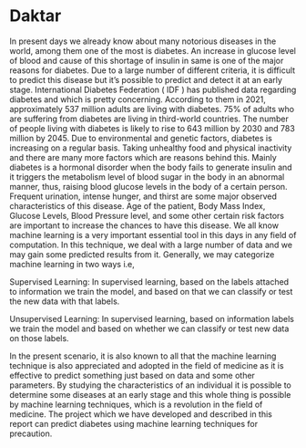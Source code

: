 # Daktar

In present days we already know about many notorious diseases in the world, among them one of the most is diabetes. An increase in glucose level of blood and cause of this shortage of insulin in same is one of the major reasons for diabetes. Due to a large number of different criteria, it is difficult to predict this disease but it’s possible to predict and detect it at an early stage.
International Diabetes Federation ( IDF ) has published data regarding diabetes and which is pretty concerning. According to them in 2021, approximately 537 million adults are living with diabetes. 75% of adults who are suffering from diabetes are living in third-world countries. The number of people living with diabetes is likely to rise to 643 million by 2030 and 783 million by 2045. Due to environmental and genetic factors, diabetes is increasing on a regular basis. Taking unhealthy food and physical inactivity and there are many more factors which are reasons behind this. Mainly diabetes is a hormonal disorder when the body fails to generate insulin and it triggers the metabolism level of blood sugar in the body in an abnormal manner, thus, raising blood glucose levels in the body of a certain person. Frequent urination, intense hunger, and thirst are some major observed characteristics of this disease.  Age of the patient, Body Mass Index, Glucose Levels, Blood Pressure level, and some other certain risk factors are important to increase the chances to have this disease. 
We all know machine learning is a very important essential tool in this days in any field of computation. In this technique, we deal with  a large number of data and we may gain some predicted results from it. Generally, we may categorize machine learning in two ways i.e, 

Supervised Learning: In supervised learning, based on the labels attached to information we train the model, and based on that we can classify or test the new data with that labels.

Unsupervised Learning: In supervised learning, based on information labels we train the model and based on whether we can classify or test new data on those labels.

In the present scenario, it is also known to all that the machine learning technique is also appreciated and adopted in the field of medicine as it is effective to predict something just based on data and some other parameters. By studying the characteristics of an individual it is possible to determine some diseases at an early stage and this whole thing is possible by machine learning techniques, which is a revolution in the field of medicine. The project which we have developed and described in this report can predict diabetes using machine learning techniques for precaution.
